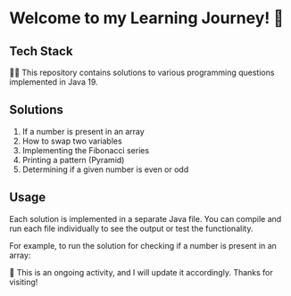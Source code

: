 # Welcome to my Learning Journey! :rocket:

## Tech Stack

👩‍💻 This repository contains solutions to various programming questions implemented in Java 19.

## Solutions

1. If a number is present in an array
2. How to swap two variables
3. Implementing the Fibonacci series
4. Printing a pattern (Pyramid)
5. Determining if a given number is even or odd

## Usage

Each solution is implemented in a separate Java file. You can compile and run each file individually to see the output or test the functionality.

For example, to run the solution for checking if a number is present in an array:


:notebook: This is an ongoing activity, and I will update it accordingly. Thanks for visiting!
